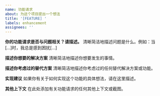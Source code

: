 ```yaml
---
name: 功能请求
about: 为这个项目提出一个想法
title: '[FEATURE] '
labels: enhancement
assignees: ''
---
```


**你的功能请求是否与问题相关？请描述。**
清晰简洁地描述问题是什么。例如：当[...]时，我总是感到困扰[...]

**描述你想要的解决方案**
清晰简洁地描述你想要发生的事情。

**描述你考虑过的替代方案**
清晰简洁地描述你考虑过的任何替代解决方案或功能。

**实现建议**
如果你有关于如何实现这个功能的具体想法，请在这里描述。

**其他上下文**
在此处添加有关功能请求的任何其他上下文或截图。 